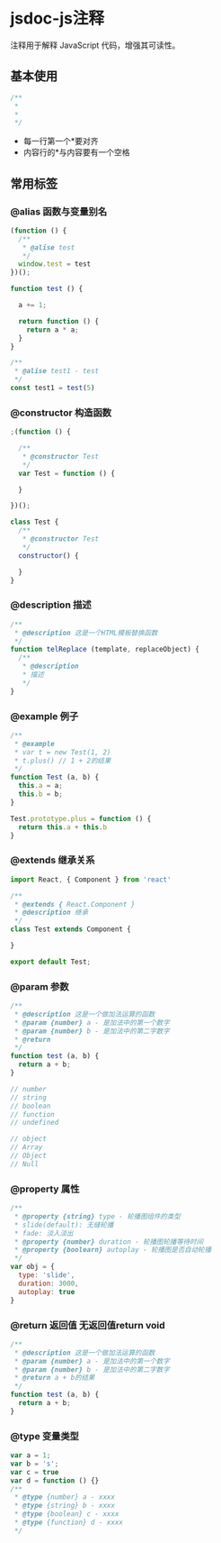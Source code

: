 # jsdoc-js注释

注释用于解释 JavaScript 代码，增强其可读性。

## 基本使用

```js
/**
 * 
 * 
 */
```
- 每一行第一个*要对齐
- 内容行的*与内容要有一个空格

## 常用标签
### @alias 函数与变量别名

```js
(function () {
  /**
   * @alise test
   */ 
  window.test = test
})();
```
```js
function test () {

  a += 1;

  return function () {
    return a * a;
  }
}

/**
 * @alise test1 - test
 */ 
const test1 = test(5)
```
### @constructor 构造函数

```js
;(function () {

  /**
   * @constructor Test
   */ 
  var Test = function () {

  }

})();
```

```js
class Test {
  /**
   * @constructor Test
   */
  constructor() {

  }
}
```
### @description 描述

```js
/**
 * @description 这是一个HTML模板替换函数
 */ 
function telReplace (template, replaceObject) {
  /**
   * @description
   * 描述
   */
}
```

### @example 例子

```js
/**
 * @example
 * var t = new Test(1, 2)
 * t.plus() // 1 + 2的结果
 */ 
function Test (a, b) {
  this.a = a;
  this.b = b;
}

Test.prototype.plus = function () {
  return this.a + this.b
}
```
### @extends 继承关系

```js
import React, { Component } from 'react'

/**
 * @extends { React.Component }
 * @description 继承
 */  
class Test extends Component {

}

export default Test;
```
### @param 参数

```js
/**
 * @description 这是一个做加法运算的函数
 * @param {number} a - 是加法中的第一个数字
 * @param {number} b - 是加法中的第二字数字
 * @return
 */
function test (a, b) {
  return a + b;
}

// number
// string
// boolean
// function
// undefined

// object
// Array
// Object
// Null
```
### @property  属性

```js
/**
 * @property {string} type - 轮播图组件的类型
 * slide(default): 无缝轮播
 * fade: 淡入淡出
 * @property {number} duration - 轮播图轮播等待时间
 * @property {boolearn} autoplay - 轮播图是否自动轮播
 */ 
var obj = {
  type: 'slide',
  duration: 3000,
  autoplay: true
}
```
### @return 返回值 无返回值return void

```js
/**
 * @description 这是一个做加法运算的函数
 * @param {number} a - 是加法中的第一个数字
 * @param {number} b - 是加法中的第二字数字
 * @return a + b的结果
 */
function test (a, b) {
  return a + b;
}
```
### @type 变量类型

```js
var a = 1;
var b = 's';
var c = true
var d = function () {}
/**
 * @type {number} a - xxxx
 * @type {string} b - xxxx
 * @type {boolean} c - xxxx
 * @type {function} d - xxxx
 */
```

